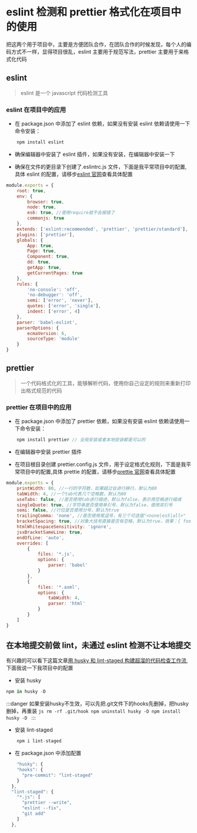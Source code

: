 # eslint 检测和 prettier 格式化在项目中的使用

把这两个用于项目中，主要是方便团队合作，在团队合作的时候发现，每个人的编码方式不一样，显得项目很乱，eslint 主要用于规范写法，prettier 主要用于来格式化代码

## eslint

> eslint 是一个 javascript 代码检测工具

### eslint 在项目中的应用

-   在 package.json 中添加了 eslint 依赖，如果没有安装 eslint 依赖请使用一下命令安装：

```js
    npm install eslint
```

-   确保编辑器中安装了 eslint 插件，如果没有安装，在编辑器中安装一下

-   确保在文件的更目录下创建了.eslintrc.js 文件，下面是我平常项目中的配置,具体 eslint 的配置，请移步[eslint 官网]('https://eslint.bootcss.com/docs/user-guide/getting-started')查看具体配置

```js
module.exports = {
    root: true,
    env: {
        browser: true,
        node: true,
        es6: true, //使用require就不会报错了
        commonjs: true
    },
    extends: ['eslint:recommended', 'prettier', 'prettier/standard'],
    plugins: ['prettier'],
    globals: {
        App: true,
        Page: true,
        Component: true,
        dd: true,
        getApp: true,
        getCurrentPages: true
    },
    rules: {
        'no-console': 'off',
        'no-debugger': 'off',
        semi: ['error', 'never'],
        quotes: ['error', 'single'],
        indent: ['error', 4]
    },
    parser: 'babel-eslint',
    parserOptions: {
        ecmaVersion: 6,
        sourceType: 'module'
    }
}
```

## prettier

> 一个代码格式化的工具，能够解析代码，使用你自己设定的规则来重新打印出格式规范的代码

### prettier 在项目中的应用

-   在 package.json 中添加了 prettier 依赖，如果没有安装 eslint 依赖请使用一下命令安装：

```js
    npm install prettier // 全局安装或者本地安装都是可以的
```

-   在编辑器中安装 prettier 插件

-   在项目根目录创建 prettier.config.js 文件，用于设定格式化规则，下面是我平常项目中的配置,具体 prettie 的配置，请移步[prettie 官网]('https://prettier.io/')查看具体配置

```js
module.exports = {
    printWidth: 80, //一行的字符数，如果超过会进行换行，默认为80
    tabWidth: 4, //一个tab代表几个空格数，默认为80
    useTabs: false, //是否使用tab进行缩进，默认为false，表示用空格进行缩减
    singleQuote: true, //字符串是否使用单引号，默认为false，使用双引号
    semi: false, //行位是否使用分号，默认为true
    trailingComma: 'none', //是否使用尾逗号，有三个可选值"<none|es5|all>"
    bracketSpacing: true, //对象大括号直接是否有空格，默认为true，效果：{ foo: bar }
    htmlWhitespaceSensitivity: 'ignore',
    jsxBracketSameLine: true,
    endOfLine: 'auto',
    overrides: [
        {
            files: '*.js',
            options: {
                parser: 'babel'
            }
        },
        {
            files: '*.axml',
            options: {
                tabWidth: 4,
                parser: 'html'
            }
        }
    ]
}
```

## 在本地提交前做 lint，未通过 eslint 检测不让本地提交

有兴趣的可以看下这篇文章[用 husky 和 lint-staged 构建超溜的代码检查工作流]('https://segmentfault.com/a/1190000009546913'),下面我说一下我项目中的配置

* 安装 husky

```js
npm in husky -D
```
:::danger
    如果安装husky不生效，可以先把.git文件下的hooks先删掉，把husky删掉，再重装
    ```js
        rm -rf .git/hook
        npm uninstall husky -D
        npm install husky -D
    ```
:::

* 安装 lint-staged

```js
    npm i lint-staged
```

* 在 package.json 中添加配置

```js
    "husky": {
    "hooks": {
      "pre-commit": "lint-staged"
    }
  },
  "lint-staged": {
    "*.js": [
      "prettier --write",
      "eslint --fix",
      "git add"
    ]
  },
```


